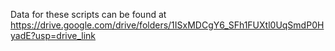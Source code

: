 Data for these scripts can be found at https://drive.google.com/drive/folders/1ISxMDCgY6_SFh1FUXtl0UqSmdP0HyadE?usp=drive_link
